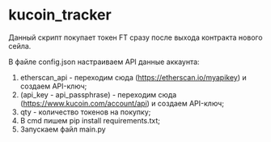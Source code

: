 # kucoin_tracker

Данный скрипт покупает токен FT сразу после выхода контракта нового сейла.

В файле config.json настраиваем API данные аккаунта:

1. etherscan_api - переходим сюда (https://etherscan.io/myapikey) и создаем API-ключ;
2. (api_key - api_passphrase) - переходим сюда (https://www.kucoin.com/account/api) и создаем API-ключ;
3. qty - количество токенов на покупку;
4. В cmd пишем pip install requirements.txt;
5. Запускаем файл main.py
